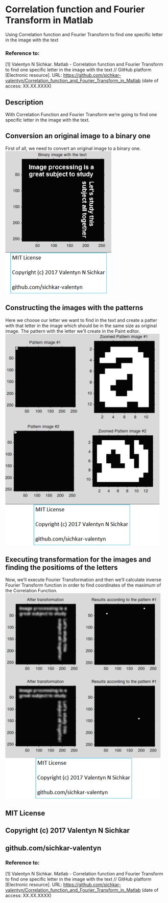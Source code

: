 # Correlation function and Fourier Transform in Matlab
Using Correlation function and Fourier Transform to find one specific letter in the image with the text

### Reference to:
[1] Valentyn N Sichkar. Matlab - Correlation function and Fourier Transform to find one specific letter in the image with the text // GitHub platform [Electronic resource]. URL: https://github.com/sichkar-valentyn/Correlation_function_and_Fourier_Transform_in_Matlab (date of access: XX.XX.XXXX)

## Description
With Correlation Function and Fourier Transform we’re going to find one specific letter in the image with the text.

## Conversion an original image to a binary one
First of all, we need to convert an original image to a binary one.
![Results](image/Conversion_an_original_image_to_a_binary_one.png)

## Constructing the images with the patterns
Here we choose our letter we want to find in the text and create a patter with that letter in the image which should be in the same size as original image. The pattern with the letter we’ll create in the Paint editor.
![Results](image/Constructing_the_image_with_the_pattern.png)

## Executing transformation for the images and finding the positioms of the letters
Now, we’ll execute Fourier Transformation and then we’ll calculate inverse Fourier Transform function in order to find coordinates of the maximum of the Correlation Function.
![Results](image/Executing_transformation_for_the_images_and_finding_the_positioms_of_the_letters.png)

## MIT License
## Copyright (c) 2017 Valentyn N Sichkar
## github.com/sichkar-valentyn
### Reference to:
[1] Valentyn N Sichkar. Matlab - Correlation function and Fourier Transform to find one specific letter in the image with the text // GitHub platform [Electronic resource]. URL: https://github.com/sichkar-valentyn/Correlation_function_and_Fourier_Transform_in_Matlab (date of access: XX.XX.XXXX)
